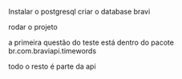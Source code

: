 Instalar o postgresql
criar o database bravi

rodar o projeto 

a primeira questão do teste está dentro do pacote br.com.braviapi.timewords

todo o resto é parte da api
